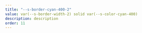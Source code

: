 ```yaml
---
title: "--s-border-cyan-400-2"
value: var(--s-border-width-2) solid var(--s-color-cyan-400)
description: description
order: 11
---
```

